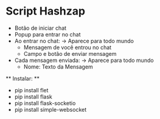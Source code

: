 
# Script Hashzap

* Botão de iniciar chat
* Popup para entrar no chat
* Ao entrar no chat: -> Aparece para todo mundo
  * Mensagem de você entrou no chat
  * Campo e botão de enviar mensagem
* Cada mensagem enviada: -> Aparece para todo mundo
  * Nome: Texto da Mensagem

 ** Instalar: **

* pip install flet
* pip install flask
* pip install flask-socketio
* pip install simple-websocket
  